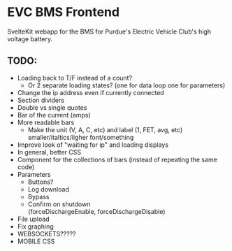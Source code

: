 # EVC BMS Frontend

SvelteKit webapp for the BMS for Purdue's Electric Vehicle Club's high voltage battery.

## TODO:

- Loading back to T/F instead of a count?
	- Or 2 separate loading states? (one for data loop one for parameters)
- Change the ip address even if currently connected
- Section dividers
- Double vs single quotes
- Bar of the current (amps)
- More readable bars
	- Make the unit (V, A, C, etc) and label (1, FET, avg, etc) smaller/italtics/ligher font/something
- Improve look of "waiting for ip" and loading displays
- In general, better CSS
- Component for the collections of bars (instead of repeating the same code)
- Parameters
	- Buttons?
	- Log download
	- Bypass
	- Confirm on shutdown (forceDischargeEnable, forceDischargeDisable)
- File upload
- Fix graphing
- WEBSOCKETS?????
- MOBILE CSS